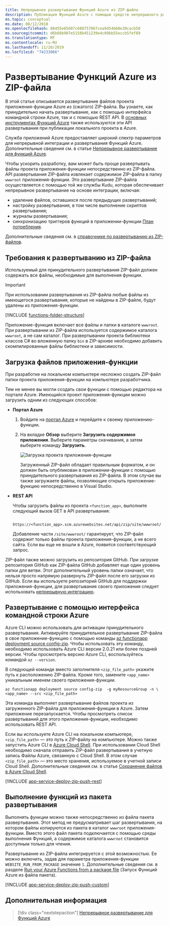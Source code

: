 ```yaml
---
title: Непрерывное развертывание Функций Azure из ZIP-файла
description: Публикация Функций Azure с помощью средств непрерывного развертывания службы развертывания Kudu из ZIP-файла.
ms.topic: conceptual
ms.date: 08/12/2018
ms.openlocfilehash: 88455e85607c608757067cea9d54b60e30cacb50
ms.sourcegitcommit: d6b68b907e5158b451239e4c09bb55eccb5fef89
ms.translationtype: MT
ms.contentlocale: ru-RU
ms.lasthandoff: 11/20/2019
ms.locfileid: "74233066"
---
```

# <a name="zip-deployment-for-azure-functions"></a>Развертывание Функций Azure из ZIP-файла

В этой статье описывается развертывание файлов проекта приложения-функции Azure из (сжатого) ZIP-файла. Вы узнаете, как принудительно начать развертывание, как с помощью интерфейса командной строки Azure, так и с помощью REST API. В [основных инструментах Функций Azure](functions-run-local.md) также используются эти API развертывания при публикации локального проекта в Azure.

Служба приложений Azure предоставляет широкий спектр параметров для непрерывной интеграции и развертывания Функций Azure. Дополнительные сведения см. в статье [Непрерывное развертывание для функций Azure](functions-continuous-deployment.md).

Чтобы ускорить разработку, вам может быть проще развертывать файлы проекта приложения-функции непосредственно из ZIP-файла. API развертывания ZIP-файла извлекает содержимое ZIP-файла в папку `wwwroot` приложения-функции. Это развертывание ZIP-файла осуществляется с помощью той же службы Kudu, которая обеспечивает непрерывное развертывание на основе интеграции, включая:

+ удаление файлов, оставшихся после предыдущих развертываний;
+ настройку развертывания, в том числе выполнение скриптов развертывания;
+ журналы развертывания;
+ синхронизацию триггеров функций в приложении-функции [План потребления](functions-scale.md).

Дополнительные сведения см. в [справочнике по развертыванию из ZIP-файлов](https://github.com/projectkudu/kudu/wiki/Deploying-from-a-zip-file).

## <a name="deployment-zip-file-requirements"></a>Требования к развертыванию из ZIP-файла

Используемый для принудительного развертывания ZIP-файл должен содержать все файлы, необходимые для выполнения функции.

>[!IMPORTANT]
> При использовании развертывания из ZIP-файла любые файлы из имеющегося развертывания, которые не найдены в ZIP-файле, будут удалены из приложения-функции.  

[!INCLUDE [functions-folder-structure](../../includes/functions-folder-structure.md)]

Приложение-функция включает все файлы и папки в каталоге `wwwroot`. При развертывании из ZIP-файла используется содержимое каталога `wwwroot`, а не сам каталог. При развертывании проекта библиотеки классов C# во вложенную папку `bin` в ZIP-архиве необходимо добавить скомпилированные файлы библиотеки и зависимости.

## <a name="download-your-function-app-files"></a>Загрузка файлов приложения-функции

При разработке на локальном компьютере несложно создать ZIP-файл папки проекта приложения-функции на компьютере разработчика.

Тем не менее вы могли создать свои функции с помощью редактора на портале Azure. Имеющийся проект приложения-функции можно загрузить одним из следующих способов:

+ **Портал Azure**

  1. Войдите на [портал Azure](https://portal.azure.com) и перейдите к своему приложению-функции.

  2. На вкладке **Обзор** выберите **Загрузить содержимое приложения**. Выберите параметры скачивания, а затем выберите команду **Загрузить**.

      ![Загрузка проекта приложения-функции](./media/deployment-zip-push/download-project.png)

     Загруженный ZIP-файл обладает правильным форматом, и он должен быть опубликован в приложении-функции с помощью принудительного развертывания из ZIP-файла. В этом случае вы также загружаете файлы, позволяющие открыть приложение-функцию непосредственно в Visual Studio.

+ **REST API**

    Чтобы загрузить файлы из проекта `<function_app>`, выполните следующий вызов GET в API развертывания: 

        https://<function_app>.scm.azurewebsites.net/api/zip/site/wwwroot/

    Добавление части `/site/wwwroot/` гарантирует, что ZIP-файл содержит только файлы проекта приложения-функции, а не всего сайта. Если вы еще не вошли в Azure, появится соответствующий запрос.  

ZIP-файл также можно загрузить из репозитория GitHub. При загрузке репозитория GitHub как ZIP-файла GitHub добавляет еще один уровень папки для ветви. Этот дополнительный уровень папки означает, что нельзя просто напрямую развернуть ZIP-файл после его загрузки из GitHub. Если вы используете репозиторий GitHub для поддержки приложения-функции, для развертывания своего приложения следует использовать [непрерывную интеграцию](functions-continuous-deployment.md).  

## <a name="cli"></a>Развертывание с помощью интерфейса командной строки Azure

Azure CLI можно использовать для активации принудительного развертывания. Активируйте принудительное развертывание ZIP-файла в свое приложение-функцию с помощью команды [az functionapp deployment source config-zip](/cli/azure/functionapp/deployment/source#az-functionapp-deployment-source-config-zip). Чтобы использовать эту команду, необходимо использовать Azure CLI версии 2.0.21 или более поздней версии. Чтобы просмотреть версию Azure CLI, воспользуйтесь командой `az --version`.

В следующей команде вместо заполнителя `<zip_file_path>` укажите путь к расположению ZIP-файла. Кроме того, замените `<app_name>` уникальным именем своего приложения-функции. 

```azurecli-interactive
az functionapp deployment source config-zip  -g myResourceGroup -n \
<app_name> --src <zip_file_path>
```

Эта команда выполняет развертывание файлов проекта из загруженного ZIP-файла для приложения-функции в Azure. Затем приложение перезапускается. Чтобы просмотреть список развертываний для этого приложения-функции, необходимо использовать REST API.

Если вы используете Azure CLI на локальном компьютере, `<zip_file_path>` — это путь к ZIP-файлу на компьютере. Можно также запустить Azure CLI в [Azure Cloud Shell](../cloud-shell/overview.md). При использовании Cloud Shell необходимо сначала отправить ZIP-файл развертывания в учетную запись Файлы Azure, связанную с Cloud Shell. В этом случае `<zip_file_path>` — это место хранения, используемое в учетной записи Cloud Shell. Дополнительные сведения см. в статье [Сохранение файлов в Azure Cloud Shell](../cloud-shell/persisting-shell-storage.md).

[!INCLUDE [app-service-deploy-zip-push-rest](../../includes/app-service-deploy-zip-push-rest.md)]

## <a name="run-functions-from-the-deployment-package"></a>Выполнение функций из пакета развертывания

Выполнять функции можно также непосредственно из файла пакета развертывания. Этот метод не предусматривает шаг развертывания, на котором файлы копируются из пакета в каталог `wwwroot` приложения-функции. Вместо этого файл пакета подключается с помощью среды выполнения Функций, а содержимое каталога `wwwroot` становится доступным только для чтения.  

Развертывание из ZIP-файла интегрируется с этой возможностью. Ее можно включить, задав для параметра приложения-функции `WEBSITE_RUN_FROM_PACKAGE` значение `1`. Дополнительные сведения см. в разделе [Run your Azure Functions from a package file](run-functions-from-deployment-package.md) (Запуск Функций Azure из файла пакета).

[!INCLUDE [app-service-deploy-zip-push-custom](../../includes/app-service-deploy-zip-push-custom.md)]

## <a name="next-steps"></a>Дополнительная информация

> [!div class="nextstepaction"]
> [Непрерывное развертывание для Функций Azure](functions-continuous-deployment.md)

[.zip push deployment reference topic]: https://github.com/projectkudu/kudu/wiki/Deploying-from-a-zip-file
